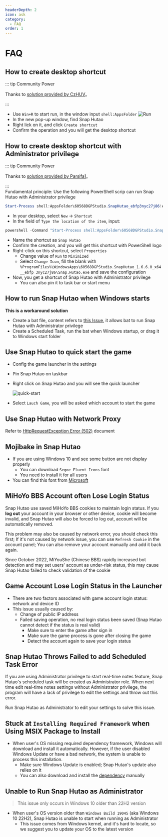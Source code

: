 ```yaml
---
headerDepth: 2
icon: ask
category:
  - FAQ
order: 1
---
```


# FAQ

## How to create desktop shortcut

::: tip Community Power

Thanks to [solution provided by CzHUV](https://github.com/DGP-Studio/Snap.Hutao.Docs/issues/12)。

:::

- Use `Win+R` to start run, in the window input `shell:AppsFolder` ![Run](https://img.alicdn.com/imgextra/i3/1797064093/O1CN01Jj8c6i1g6du728e5A_!!1797064093.png)
- In the new pop-up window, find Snap Hutao
- Right lick on it, and click `Create shortcut`
- Confirm the operation and you will get the desktop shortcut

## How to create desktop shortcut with Administrator privilege

::: tip Community Power

Thanks to [solution provided by Parsifa1](https://github.com/DGP-Studio/Snap.Hutao.Docs/issues/17)。

:::  
Fundamental principle: Use the following PowerShell scrip can run Snap Hutao with Administrator privilege

```PowerShell ts:no-line-numbers
Start-Process shell:AppsFolder\60568DGPStudio.SnapHutao_ebfp3nyc27j86!App -verb runas
```

- In your desktop, select `New` -> `Shortcut`
- In the field of `Type the location of the item`, input:

```PowerShell ts:no-line-numbers
powershell -Command "Start-Process shell:AppsFolder\60568DGPStudio.SnapHutao_ebfp3nyc27j86!App -verb runas
```

- Name the shortcut as `Snap Hutao`
- Confirm the creation, and you will get this shortcut with PowerShell logo
- Right-click on this shortcut, select `Properties`
  - Change value of `Run` to `Minimized`
  - Select `Change Icon`, fill the blank with `%ProgramFiles%\WindowsApps\60568DGPStudio.SnapHutao_1.6.6.0_x64__ebfp
3nyc27j86\Snap.Hutao.exe` and save the configuration
- Now, you get a shortcut of Snap Hutao with Administrator privilege
  - You can also pin it to task bar or start menu

## How to run Snap Hutao when Windows starts

**This is a workaround solution**

- Create a bat file, content refers to [this Issue](https://github.com/DGP-Studio/Snap.Hutao/issues/184), it allows bat to run Snap Hutao with Administrator privilege
- Create a Scheduled Task, run the bat when Windows startup, or drag it to Windows start folder

## Use Snap Hutao to quick start the game

- Config the game launcher in the settings
- Pin Snap Hutao on taskbar
- Right click on Snap Hutao and you will see the quick launcher

  ![quick-start](https://img.alicdn.com/imgextra/i3/1797064093/O1CN01Uu8QzN1g6du6MRp8h_!!1797064093.png)

- Select `Lauch Game`, you will be asked which account to start the game

## Use Snap Hutao with Network Proxy

Refer to [HttpRequestException Error (502)](exceptions.html#_502-bad-gateway) document

## Mojibake in Snap Hutao

- If you are using Windows 10 and see some button are not display properly
  - You can download `Segoe Fluent Icons` font
  - You need to install it for all users
- You can find this font from [Microsoft](https://aka.ms/SegoeFluentIcons)

## MiHoYo BBS Account often Lose Login Status

Snap Hutao use saved MiHoYo BBS cookies to maintain login status. If you **log out** your account in your browser or
other device, cookie will become invalid, and Snap Hutao will also be forced to log out, account will be automatically
removed.

This problem may also be caused by network error, you should check this first; If it's not caused by network issue,
you can use `Refresh Cookie` in the account panel; You can also remove your account manually and add it back again.

Since October 2022, MiYouShe (Chinese BBS) rapidly increased bot detection and may set users' account as under-risk status,
this may cause Snap Hutao failed to check validation of the cookie

## Game Account Lose Login Status in the Launcher

- There are two factors associated with game account login status: network and device ID
- This issue usually caused by:
  - Change of public IP address
  - Failed saving operation, no real login status been saved (Snap Hutao cannot detect if the status is real valid)
    - Make sure to enter the game after sign in
    - Make sure the game process is gone after closing the game
    - Detect the account again to save your login status

## Snap Hutao Throws Failed to add Scheduled Task Error

If you are using Administrator privilege to start real-time notes feature, Snap Hutao's scheduled task will be created
as Administrator role. When next time edit real-time notes settings without Administrator privilege, the program will
have a lack of privilege to edit the settings and throw out this error.

Run Snap Hutao as Administrator to edit your settings to solve this issue.

## Stuck at `Installing Required Framework` when Using MSIX Package to Install

- When user's OS missing required dependency framework, Windows will download and install it automatically.
  However, if the user disabled Windows Update or have a bad network, the system is unable to process this installation.
  - Make sure Windows Update is enabled; Snap Hutao's update also relies on it
  - You can also download and install the [dependency](ttps://d.hut.ao/releases/Dependency) manually

## Unable to Run Snap Hutao as Administrator

> This issue only occurs in Windows 10 older than 22H2 version

- When user's OS version older than `Windows Build 19045` (aka Windows 10 22H2), Snap Hutao is unable to start when
  running as Administrator
  - This issue comes from Windows kernel, and it's hard to locate, so we suggest you to update your OS to the latest version
